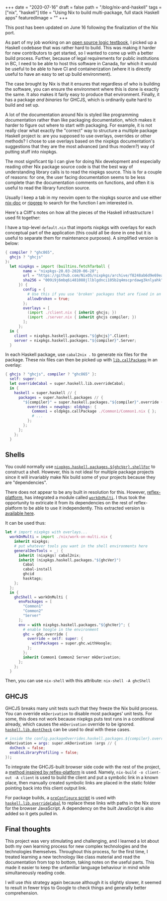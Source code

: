+++
date = "2020-07-16"
draft = false
path = "/blog/nix-and-haskell"
tags = ["nix", "haskell"]
title = "Using Nix to build multi-package, full stack Haskell apps"
featuredImage = ""
+++

This post has been updated on June 16 following the finalization of the Nix
port.

As part of my job working on an [open source logic
textbook](https://github.com/lf-/Carnap/tree/nix), I picked up a Haskell
codebase that was rather hard to build. This was making it harder for new
contributors to get started, so I wanted to come up with a better build
process. Further, because of legal requirements for public institutions in BC,
I need to be able to host this software in Canada, for which it would be useful
to be able to have CI and containerization (where it is directly useful to have
an easy to set up build environment).

The case brought by Nix is that it ensures that regardless of who is building
the software, you can ensure the environment where this is done is exactly the
same. It also makes it fairly easy to produce that environment. Finally, it has
a package *and binaries* for GHCJS, which is ordinarily quite hard to build
and set up.

A lot of the documentation around Nix is styled like programming documentation
rather than like packaging documentation, which makes it harder to figure out
where to start with packaging. For example, it is not really clear what exactly
the "correct" way to structure a multiple package Haskell project is: are you
supposed to use overlays, overrides or other methods? I chose to use overlays
based on the nixpkgs documentation's suggestions that they are the most
advanced (and thus modern?) way of putting stuff into nixpkgs.

The most significant tip I can give for doing Nix development and especially
reading other Nix package source code is that the best way of understanding
library calls is to read the nixpkgs source. This is for a couple of reasons:
for one, the user facing documentation seems to be less complete than the
documentation comments on functions, and often it is useful to read the library
function source.

Usually I keep a tab in my neovim open to the nixpkgs source and use either
[nix-doc](https://github.com/lf-/nix-doc) or
[ripgrep](https://github.com/BurntSushi/ripgrep) to search for the function I
am interested in.

Here's a Cliff's notes on how all the pieces of the Haskell infrastructure I
used fit together:

I have a top-level `default.nix` that imports nixpkgs with overlays for each
conceptual part of the application (this could all be done in one but it is
useful to separate them for maintenance purposes). A simplified version is
below:

```nix
{ compiler ? "ghc865",
  ghcjs ? "ghcjs"
}:
  let nixpkgs = import (builtins.fetchTarball {
        name = "nixpkgs-20.03-2020-06-28";
        url = "https://github.com/NixOS/nixpkgs/archive/f8248ab6d9e69ea9c07950d73d48807ec595e923.zip";
        sha256 = "009i9j6mbq6i481088jllblgdnci105b2q4mscprdawg3knlyahk";
      }) {
        config = {
          # Use this if you use 'broken' packages that are fixed in an overlay
          allowBroken = true;
        };
        overlays = [
          (import ./client.nix { inherit ghcjs; })
          (import ./server.nix { inherit ghcjs compiler; })
        ];
      };
  in {
    client = nixpkgs.haskell.packages."${ghcjs}".Client;
    server = nixpkgs.haskell.packages."${compiler}".Server;
  }
```


In each Haskell package, use `cabal2nix .` to generate nix files for the
package. These nix files can then be picked up with
[`lib.callPackage`](https://github.com/NixOS/nixpkgs/blob/b63f684/lib/customisation.nix#L96-L121)
in an overlay:

```nix
{ ghcjs ? "ghcjs", compiler ? "ghc865" }:
  self: super:
  let overrideCabal = super.haskell.lib.overrideCabal;
  in {
    haskell = super.haskell // {
      packages = super.haskell.packages // {
        "${compiler}" = super.haskell.packages."${compiler}".override {
          overrides = newpkgs: oldpkgs: {
            Common1 = oldpkgs.callPackage ./Common1/Common1.nix { };
            # ...
          };
        };
      };
    };
  }
```

## Shells

You could normally use
[`nixpkgs.haskell.packages.${ghcVer}.shellFor`](https://github.com/NixOS/nixpkgs/blob/c565d7c/pkgs/development/haskell-modules/make-package-set.nix#L288)
to construct a shell. However, this is not ideal for multiple package projects
since it will invariably make Nix build some of your projects because they are
"dependencies".

There does not appear to be any built in resolution for this. However,
[reflex-platform](https://github.com/reflex-frp/reflex-platform), has
integrated a module called
[`workOnMulti`](https://github.com/reflex-frp/reflex-platform/blob/20ed151/nix-utils/work-on-multi/default.nix).
I thus took the opportunity to extricate it from its dependencies on the rest
of reflex-platform to be able to use it independently. This extracted version
is [available here](https://github.com/lf-/Carnap/blob/cde2671/nix/work-on-multi.nix).

It can be used thus:

```nix
let # import nixpkgs with overlays...
  workOnMulti = import ./nix/work-on-multi.nix {
    inherit nixpkgs;
    # put whatever tools you want in the shell environments here
    generalDevTools = _: {
      inherit (nixpkgs) cabal2nix;
      inherit (nixpkgs.haskell.packages."${ghcVer}")
        Cabal
        cabal-install
        ghcid
        hasktags;
    };
  };
  in {
    ghcShell = workOnMulti {
      envPackages = [
        "Common1"
        "Common2"
        "Server"
      ];
      env = with nixpkgs.haskell.packages."${ghcVer}"; {
        # enable hoogle in the environment
        ghc = ghc.override {
          override = self: super: {
            withPackages = super.ghc.withHoogle;
          };
        };
        inherit Common1 Common2 Server mkDerivation;
      };
    };
  }
```

Then, you can use `nix-shell` with this attribute: `nix-shell -A ghcShell`

## GHCJS

GHCJS breaks many unit tests such that they freeze the Nix build process. You
can override `mkDerivation` to disable most packages' unit tests. For some,
this does not work because nixpkgs puts test runs in a conditional already,
which causes the `mkDerivation` override to be ignored.
[`haskell.lib.dontCheck`](https://github.com/NixOS/nixpkgs/blob/32c8e79/pkgs/development/haskell-modules/lib.nix#L106-L109)
can be used to deal with these cases.

```nix
# inside the config.packageOverrides.haskell.packages.${compiler}.override call
mkDerivation = args: super.mkDerivation (args // {
  doCheck = false;
  enableLibraryProfiling = false;
});
```

To integrate the GHCJS-built browser side code with the rest of the project, a
[method inspired by
reflex-platform](https://github.com/reflex-frp/reflex-platform/blob/6ce4607/docs/project-development.rst)
is used. Namely, `nix-build -o client-out -A client` is used to build the
client and put a symbolic link in a known place, then manually created symbolic links are
placed in the static folder pointing back into this client output link.

For package builds, a [`preConfigure` script](https://github.com/lf-/Carnap/blob/cde2671/server.nix#L30-L36)
is used with
[`haskell.lib.overrideCabal`](https://github.com/NixOS/nixpkgs/blob/32c8e79/pkgs/development/haskell-modules/lib.nix#L11-L41)
to replace these links with paths in the Nix store for the browser JavaScript.
A dependency on the built JavaScript is also added so it gets pulled in.

## Final thoughts

This project was very stimulating and challenging, and I learned a lot about
both my own learning process for new complex technologies and the technologies
themselves. Throughout this process, for the first time, I treated learning a
new technology like class material and read the documentation from top to
bottom, taking notes on the useful parts. This made it easier to keep the
unfamiliar language behaviour in mind while simultaneously reading code.

I will use *this* strategy again because although it is slightly slower, it
seemed to result in fewer trips to Google to check things and generally better
comprehension.

